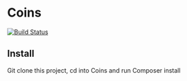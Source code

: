 # Coins

[![Build Status](https://travis-ci.org/llewellynthomas/Coins.png?branch=master)](https://travis-ci.org/llewellynthomas/Coins)


## Install

Git clone this project, cd into Coins and run Composer install

